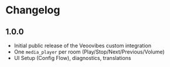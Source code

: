# Changelog

## 1.0.0
- Initial public release of the Veoovibes custom integration
- One `media_player` per room (Play/Stop/Next/Previous/Volume)
- UI Setup (Config Flow), diagnostics, translations
